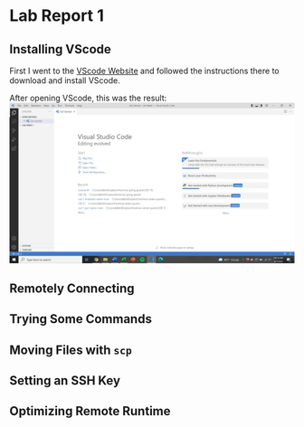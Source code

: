 # Lab Report 1

## Installing VScode
First I went to the [VScode Website](https://code.visualstudio.com/) and followed the instructions there to download and install VScode.

After opening VScode, this was the result:
![VScode](VScode.png)
## Remotely Connecting
## Trying Some Commands
## Moving Files with `scp`
## Setting an SSH Key
## Optimizing Remote Runtime